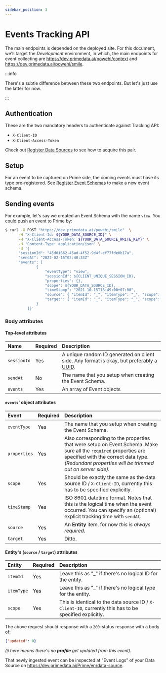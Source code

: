 ```yaml
---
sidebar_position: 3
---
```


# Events Tracking API

The main endpoints is depended on the deployed site. For this document, we'll target the *Development* environment,
in which, the main endpoints for event collecting are https://dev.primedata.ai/powehi/context and https://dev.primedata.ai/powehi/smile.

:::info

There's a subtle difference between these two endpoints. But let's just use the latter for now.

:::


## Authentication

These are the two mandatory headers to authenticate against Tracking API:

- `X-Client-ID`
- `X-Client-Access-Token`

Check out [Register Data Sources](/docs/setup/creating-data-sources) to see how to acquire this pair.

## Setup

For an event to be captured on Prime side, the coming events must have its type pre-registered. See [Register Event Schemas](/docs/setup/creating-event-schema) to make a new event schema.

## Sending events


For example, let's say we created an Event Schema with the name `view`. You could push an event to Prime by:

```bash
$ curl -X POST "https://dev.primedata.ai/powehi/smile"  \
      -H "X-Client-Id: ${YOUR_DATA_SOURCE_ID}" \
      -H "X-Client-Access-Token: ${YOUR_DATA_SOURCE_WRITE_KEY}" \
      -H 'Content-Type: application/json' \
      -d '{
      "sessionId": "45d01662-45ad-4f52-9d4f-ef77fde0b17a",
      "sendAt": "2022-02-15T02:40:33Z"
      "events": [
              {
                  "eventType": "view",
                  "sessionId": ${CLIENT_UNIQUE_SESSION_ID},
                  "properties": {},
                  "scope": ${YOUR_DATA_SOURCE_ID},
                  "timeStamp": "2021-10-15T18:49:00+07:00",
                  "source": { "itemId": "_", "itemType": "_", "scope": ${YOUR_DATA_SOURCE_WRITE_KEY} },
                  "target": { "itemId": "_", "itemType": "_", "scope": ${YOUR_DATA_SOURCE_WRITE_KEY} }
              }
          ]}'
```

### Body attributes

#### Top-level attributes

| Name        | Required | Description                                                                                                                              |
|:------------|:---------|:-----------------------------------------------------------------------------------------------------------------------------------------|
| `sessionId` | Yes      | A unique random ID generated on client side. Any format is okay, but preferably a [UUID](https://datatracker.ietf.org/doc/html/rfc4122). |
| `sendAt`    | No       | The name that you setup when creating the Event Schema.                                                                                  |
| `events`    | Yes      | An array of Event objects                                                                                                                |

#### `events`' object attributes

| Event        | Required | Description                                                                                                                                                                                                          |
|:-------------|----------|:---------------------------------------------------------------------------------------------------------------------------------------------------------------------------------------------------------------------|
| `eventType`  | Yes      | The name that you setup when creating the Event Schema.                                                                                                                                                              |
| `properties` | Yes      | Also corresponding to the properties that were setup on Event Schema. Make sure all the `required` properties are specified with the correct data type. _(Redundant properties will be trimmed out on server side)._ |
| `scope`      | Yes      | Should be exactly the same as the data source ID / `X-Client-ID`, currently this has to be specified explicitly.                                                                                                      |
| `timeStamp`  | Yes      | ISO 8601 datetime format. Notes that this is the logical time when the event occurred. You can specify an (optional) explicit tracking time with `sendAt`.                                                           |
| `source`     | Yes      | An **Entity** item, for now _this is always required_.                                                                                                                                                               |
| `target`     | Yes      | Ditto.                                                                                                                                                                                                               |

#### Entity's (`source` / `target`) attributes

| Entity     | Required | Description                                                                                             |
|:-----------|----------|:--------------------------------------------------------------------------------------------------------|
| `itemId`   | Yes      | Leave this as "\_" if there's no logical ID for the entity.                                             |
| `itemType` | Yes      | Leave this as "\_" if there's no logical type for the entity.                                           |
| `scope`    | Yes      | This is identical to the data source ID / `X-Client-ID`, currently this has to be specified explicitly. |



The above request should response with a `200`-status response with a body of:
```json
{"updated": 0}
````

_(`0` here means there's no **profile** get updated from this event)._

That newly ingested event can be inspected at "Event Logs" of your Data Source on https://dev.primedata.ai/Prime/en/data-source.